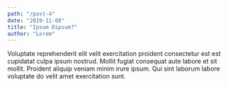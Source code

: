 ```yaml
---
path: "/post-4"
date: "2019-11-08"
title: "Ipsum Dipsum?"
author: "Lorem"
---
```

Voluptate reprehenderit elit velit exercitation proident consectetur est est cupidatat culpa ipsum nostrud. Mollit fugiat consequat aute labore et sit mollit. Proident aliquip veniam minim irure ipsum. Qui sint laborum labore voluptate do velit amet exercitation sunt.